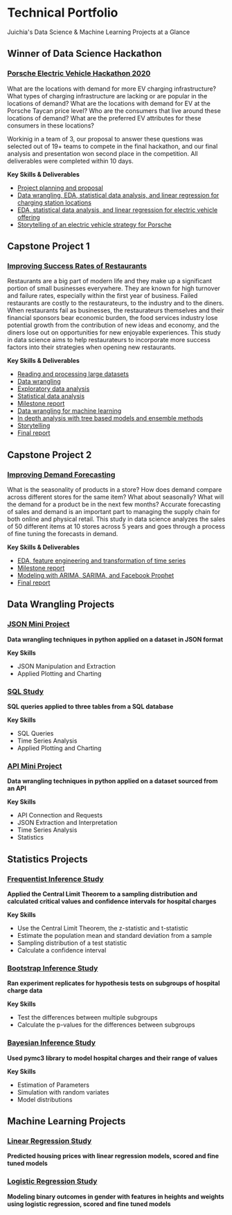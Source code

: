 # Technical Portfolio
Juichia's Data Science & Machine Learning Projects at a Glance

## Winner of Data Science Hackathon
### [Porsche Electric Vehicle Hackathon 2020](https://github.com/juichiaholland/DataScienceStudy/blob/master/Porsche%20Clean%20Air%20Hackathon/reports/PorscheEVStrategy.pdf)
What are the locations with demand for more EV charging infrastructure? What types of charging infrastructure are lacking or are popular in the locations of demand? What are the locations with demand for EV at the Porsche Taycan price level? Who are the consumers that live around these locations of demand? What are the preferred EV attributes for these consumers in these locations?

Workinig in a team of 3, our proposal to answer these questions was selected out of 19+ teams to compete in the final hackathon, and our final analysis and presentation won second place in the competition. All deliverables were completed within 10 days.

**Key Skills & Deliverables**
* [Project planning and proposal](https://github.com/juichiaholland/DataScienceStudy/blob/master/Porsche%20Clean%20Air%20Hackathon/reports/Porsche%20Clean%20Air%20Hackathon%20Proposal.pdf)
* [Data wrangling, EDA, statistical data analysis, and linear regression for charging station locations](https://github.com/juichiaholland/DataScienceStudy/blob/master/Porsche%20Clean%20Air%20Hackathon/notebooks/Charging%20Station%20Locations.ipynb)
* [EDA, statistical data analysis, and linear regression for electric vehicle offering](https://github.com/juichiaholland/DataScienceStudy/blob/master/Porsche%20Clean%20Air%20Hackathon/notebooks/EV%20Offering.ipynb)
* [Storytelling of an electric vehicle strategy for Porsche](https://github.com/juichiaholland/DataScienceStudy/blob/master/Porsche%20Clean%20Air%20Hackathon/reports/PorscheEVStrategy.pdf)

## Capstone Project 1
### [Improving Success Rates of Restaurants](https://github.com/juichiaholland/DataScienceStudy/blob/master/Capstone%20Project%201/Capstone%20Project%201%20Presentation.pdf)
Restaurants are a big part of modern life and they make up a significant portion of small businesses everywhere. They are known for high turnover and failure rates, especially within the first year of business. Failed restaurants are costly to the restaurateurs, to the industry and to the diners. When restaurants fail as businesses, the restaurateurs themselves and their financial sponsors bear economic burden, the food services industry lose potential growth from the contribution of new ideas and economy, and the diners lose out on opportunities for new enjoyable experiences. This study in data science aims to help restaurateurs to incorporate more success factors into their strategies when opening new restaurants.

**Key Skills & Deliverables**
* [Reading and processing large datasets](https://github.com/juichiaholland/DataScienceStudy/blob/master/Capstone%20Project%201/data_wrangling_2.ipynb)
* [Data wrangling](https://github.com/juichiaholland/DataScienceStudy/blob/master/Capstone%20Project%201/data_wrangling_1.ipynb)
* [Exploratory data analysis](https://github.com/juichiaholland/DataScienceStudy/blob/master/Capstone%20Project%201/data_storytelling.ipynb)
* [Statistical data analysis](https://github.com/juichiaholland/DataScienceStudy/blob/master/Capstone%20Project%201/statistical_data_analysis.ipynb)
* [Milestone report](https://github.com/juichiaholland/DataScienceStudy/blob/master/Capstone%20Project%201/Capstone%20Project%201%20Milestone%20Report.pdf)
* [Data wrangling for machine learning](https://github.com/juichiaholland/DataScienceStudy/blob/master/Capstone%20Project%201/machine_learning_wrangling.ipynb)
* [In depth analysis with tree based models and ensemble methods](https://github.com/juichiaholland/DataScienceStudy/blob/master/Capstone%20Project%201/machine_learning.ipynb)
* [Storytelling](https://github.com/juichiaholland/DataScienceStudy/blob/master/Capstone%20Project%201/Capstone%20Project%201%20Presentation.pdf)
* [Final report](https://github.com/juichiaholland/DataScienceStudy/blob/master/Capstone%20Project%201/Capstone%20Project%201%20Final%20Report.pdf)

## Capstone Project 2
### [Improving Demand Forecasting](https://docs.google.com/presentation/d/1uSFY0B0ZUD9SckeqUS_kKmI5MuusDnZI0YiTL27q3LQ/edit?usp=sharing)
What is the seasonality of products in a store? How does demand compare across different stores for the same item? What about seasonally? What will the demand for a product be in the next few months? Accurate forecasting of sales and demand is an important part to managing the supply chain for both online and physical retail. This study in data science analyzes the sales of 50 different items at 10 stores across 5 years and goes through a process of fine tuning the forecasts in demand.

**Key Skills & Deliverables**
* [EDA, feature engineering and transformation of time series](https://github.com/juichiaholland/DataScienceStudy/blob/master/Capstone%20Project%202/notebooks/eda.ipynb)
* [Milestone report](https://github.com/juichiaholland/DataScienceStudy/blob/master/Capstone%20Project%202/reports/Capstone%20Project%202%20Milestone%20Report.pdf)
* [Modeling with ARIMA, SARIMA, and Facebook Prophet](https://github.com/juichiaholland/DataScienceStudy/blob/master/Capstone%20Project%202/notebooks/time_series_analysis.ipynb)
* [Final report](https://github.com/juichiaholland/DataScienceStudy/blob/master/Capstone%20Project%202/reports/Capstone%20Project%202%20Final%20Report.pdf)

## Data Wrangling Projects
### [JSON Mini Project](https://github.com/juichiaholland/DataScienceStudy/blob/master/JSON%20Study/data_wrangling_json/json_exercise.ipynb)
**Data wrangling techniques in python applied on a dataset in JSON format**

**Key Skills**
* JSON Manipulation and Extraction
* Applied Plotting and Charting

### [SQL Study](https://github.com/juichiaholland/DataScienceStudy/blob/master/SQL%20Study/1520094343_sql_project.sql)
**SQL queries applied to three tables from a SQL database**

**Key Skills**
* SQL Queries
* Time Series Analysis
* Applied Plotting and Charting

### [API Mini Project](https://github.com/juichiaholland/DataScienceStudy/blob/master/API%20Study/API/api_data_wrangling_mini_project.ipynb)
**Data wrangling techniques in python applied on a dataset sourced from an API**

**Key Skills**
* API Connection and Requests
* JSON Extraction and Interpretation
* Time Series Analysis
* Statistics

## Statistics Projects
### [Frequentist Inference Study](https://github.com/juichiaholland/DataScienceStudy/tree/master/Frequentist%20Inference)
**Applied the Central Limit Theorem to a sampling distribution and calculated critical values and confidence intervals for hospital charges**

**Key Skills**
* Use the Central Limit Theorem, the z-statistic and t-statistic
* Estimate the population mean and standard deviation from a sample
* Sampling distribution of a test statistic
* Calculate a confidence interval

### [Bootstrap Inference Study](https://github.com/juichiaholland/DataScienceStudy/blob/master/Bootstrap%20Inference/inferential_statistics_2-Q.ipynb)
**Ran experiment replicates for hypothesis tests on subgroups of hospital charge data**

**Key Skills**
* Test the differences between multiple subgroups
* Calculate the p-values for the differences between subgroups

### [Bayesian Inference Study](https://github.com/juichiaholland/DataScienceStudy/blob/master/Bayesian_stats_Q6.28/inferential_statistics_3-Q.ipynb)
**Used pymc3 library to model hospital charges and their range of values**

**Key Skills**
* Estimation of Parameters
* Simulation with random variates
* Model distributions

## Machine Learning Projects
### [Linear Regression Study](https://github.com/juichiaholland/DataScienceStudy/blob/master/linear_regression/Mini_Project_Linear_Regression.ipynb)
**Predicted housing prices with linear regression models, scored and fine tuned models**

### [Logistic Regression Study](https://github.com/juichiaholland/DataScienceStudy/blob/master/logistic_regression/Mini_Project_Logistic_Regression.ipynb)
**Modeling binary outcomes in gender with features in heights and weights using logistic regression, scored and fine tuned models**
